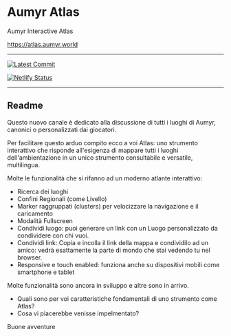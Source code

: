 # Aumyr Atlas

Aumyr Interactive Atlas

<https://atlas.aumyr.world>

---

[![Latest Commit](https://img.shields.io/github/last-commit/bertolinimarco/atlas-aumyr-world/master.svg)](https://img.shields.io/github/last-commit/bertolinimarco/atlas-aumyr-world/master.svg)

[![Netlify Status](https://api.netlify.com/api/v1/badges/767e5998-d7f8-4ddd-87af-f992020c0b4f/deploy-status)](https://app.netlify.com/sites/aumyr-atlas/deploys)

---

## Readme

Questo nuovo canale è dedicato alla discussione di tutti i luoghi di Aumyr, canonici o personalizzati dai giocatori.

Per facilitare questo arduo compito ecco a voi Atlas: uno strumento interattivo che risponde all'esigenza di mappare tutti i luoghi dell'ambientazione in un unico strumento consultabile e versatile, multilingua.

Molte le funzionalità che si rifanno ad un moderno atlante interattivo:

- Ricerca dei luoghi
- Confini Regionali (come Livello)
- Marker raggruppati (clusters) per velocizzare la navigazione e il caricamento
- Modalità Fullscreen
- Condividi luogo: puoi generare un link con un Luogo personalizzato da condividere con chi vuoi.
- Condividi link: Copia e incolla il link della mappa e condividilo ad un amico: vedrà esattamente la parte di mondo che stai vedendo tu nel browser.
- Responsive e touch enabled: funziona anche su dispositivi mobili come smartphone e tablet

Molte funzionalità sono ancora in sviluppo e altre sono in arrivo.

- Quali sono per voi caratteristiche fondamentali di uno strumento come Atlas?
- Cosa vi piacerebbe venisse impelmentato?

Buone avventure
